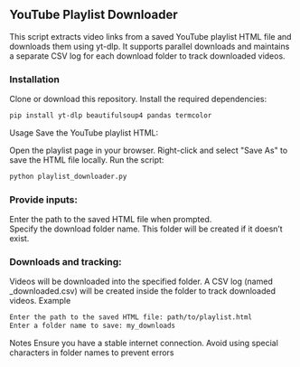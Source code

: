 ## YouTube Playlist Downloader
This script extracts video links from a saved YouTube playlist HTML file and downloads them using yt-dlp. It supports parallel downloads and maintains a separate CSV log for each download folder to track downloaded videos.

### Installation
Clone or download this repository.
Install the required dependencies:
```bash
pip install yt-dlp beautifulsoup4 pandas termcolor
```
Usage
Save the YouTube playlist HTML:

Open the playlist page in your browser.
Right-click and select "Save As" to save the HTML file locally.
Run the script:

```bash
python playlist_downloader.py
```
### Provide inputs:

Enter the path to the saved HTML file when prompted. <br>
Specify the download folder name. This folder will be created if it doesn’t exist.
### Downloads and tracking:

Videos will be downloaded into the specified folder.
A CSV log (named <folder>_downloaded.csv) will be created inside the folder to track downloaded videos.
Example
```bash
Enter the path to the saved HTML file: path/to/playlist.html
Enter a folder name to save: my_downloads
```
Notes
Ensure you have a stable internet connection.
Avoid using special characters in folder names to prevent errors
